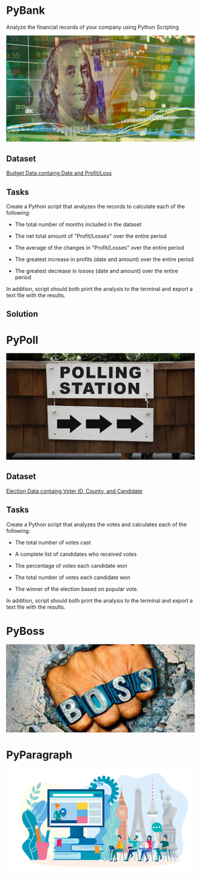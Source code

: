 # PyBank

Analyze the financial records of your company using Python Scripting

<div style="text-align:center"><img src="images/Revenue-per-lead.png"></div>

## Dataset
<a href=PyBank/Resources/Python_Homework_Instructions_PyBank_Resources_budget_data.csv>Budget Data containg Date and Profit/Loss</a>


## Tasks

Create a Python script that analyzes the records to calculate each of the following:


  - The total number of months included in the dataset


  - The net total amount of "Profit/Losses" over the entire period


  - The average of the changes in "Profit/Losses" over the entire period


  - The greatest increase in profits (date and amount) over the entire period


  - The greatest decrease in losses (date and amount) over the entire period
  
In addition, script should both print the analysis to the terminal and export a text file with the results.

## Solution




# PyPoll

<div style="text-align:center"><img src="images/Vote_counting.png"></div>


## Dataset
<a href=PyPoll/Resources/PyPoll_Resources_election_data.csv>Election  Data containg Voter ID, County, and Candidate</a>


## Tasks

Create a Python script that analyzes the votes and calculates each of the following:


  - The total number of votes cast


  - A complete list of candidates who received votes


  - The percentage of votes each candidate won


  - The total number of votes each candidate won


  - The winner of the election based on popular vote.

In addition, script should both print the analysis to the terminal and export a text file with the results.


# PyBoss

<div style="text-align:center"><img src="images/PyBoss_Images_boss.jpg"></div>


# PyParagraph

<div style="text-align:center"><img src="images/PyParagraph_Images_language.png"></div>

